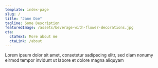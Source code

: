 ```yaml
---
template: index-page
slug: /
title: "Jane Doe"
tagline: Some Description
featuredImage: /assets/beverage-with-flower-decorations.jpg
cta:
  ctaText: More about me
  ctaLink: /about
---
```

Lorem ipsum dolor sit amet, consetetur sadipscing elitr, sed diam nonumy eirmod tempor invidunt ut labore et dolore magna aliquyam
